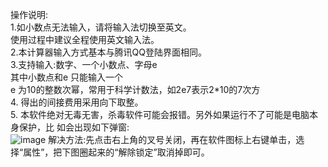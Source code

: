 操作说明:  
1.如小数点无法输入，请将输入法切换至英文。  
使用过程中建议全程使用英文输入法。  
2.本计算器输入方式基本与腾讯QQ登陆界面相同。  
3.支持输入:数字、一个小数点、字母e  
其中小数点和e 只能输入一个  
e 为10的整数次幂，常用于科学计数法，如2e7表示2*10的7次方  
4. 得出的间接费用采用向下取整。  
5. 本软件绝对无毒无害，杀毒软件可能会报错。另外如果运行不了可能是电脑本身保护，比
如会出现如下弹窗:  
![image](https://github.com/user-attachments/assets/0cf0d833-687a-41f5-a167-44d243f57e6e)
解决方法:先点击右上角的叉号关闭，再在软件图标上右键单击，选择“属性”，把下图圈起来的“解除锁定”取消掉即可。

